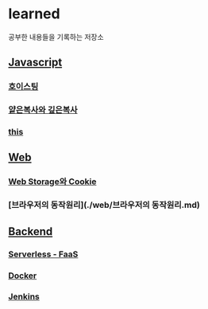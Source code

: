 # learned

공부한 내용들을 기록하는 저장소

## [Javascript](./javascript)

### [호이스팅](./javascript/호이스팅.md)

### [얕은복사와 깊은복사](./javascript/얕은복사와깊은복사.md)

### [this](./javascript/this.md)

## [Web](./web)

### [Web Storage와 Cookie](./web/WebStorage와Cookie.md)

### [브라우저의 동작원리](./web/브라우저의 동작원리.md)

## [Backend](./backend)

### [Serverless - FaaS](<./backend/Serverless(FaaS)>)

### [Docker](./backend/Docker)

### [Jenkins](./backend/Jenkins)